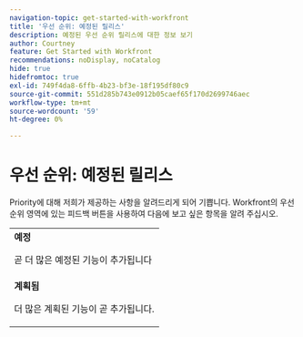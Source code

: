 ```yaml
---
navigation-topic: get-started-with-workfront
title: '우선 순위: 예정된 릴리스'
description: 예정된 우선 순위 릴리스에 대한 정보 보기
author: Courtney
feature: Get Started with Workfront
recommendations: noDisplay, noCatalog
hide: true
hidefromtoc: true
exl-id: 749f4da8-6ffb-4b23-bf3e-18f195df80c9
source-git-commit: 551d285b743e0912b05caef65f170d2699746aec
workflow-type: tm+mt
source-wordcount: '59'
ht-degree: 0%

---
```


# 우선 순위: 예정된 릴리스

Priority에 대해 저희가 제공하는 사항을 알려드리게 되어 기쁩니다. Workfront의 우선 순위 영역에 있는 피드백 버튼을 사용하여 다음에 보고 싶은 항목을 알려 주십시오.

<table>
  <tr>
    <td><strong>예정</strong>
   <p>곧 더 많은 예정된 기능이 추가됩니다</p>
    </td>
  </tr>
  <tr>
    <td><strong>계획됨</strong>
<p>더 많은 계획된 기능이 곧 추가됩니다.</p>
    </td>
  </tr>
</table>
